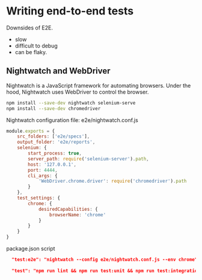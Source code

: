 # Writing end-to-end tests


Downsides of E2E. 
- slow
- difficult to debug
- can be flaky.

## Nightwatch and WebDriver
Nightwatch is a JavaScript framework for automating browsers. Under the hood,
Nightwatch uses WebDriver to control the browser.

```sh
npm install --save-dev nightwatch selenium-serve
npm install --save-dev chromedriver
```
Nightwatch configuration file: e2e/nightwatch.conf.js
```js
module.exports = {
    src_folders: ['e2e/specs'],
    output_folder: 'e2e/reports',
    selenium: {
        start_process: true,
        server_path: require('selenium-server').path,
        host: '127.0.0.1',
        port: 4444,
        cli_args: {
            'WebDriver.chrome.driver': require('chromedriver').path
        }
    },
    test_settings: {
        chrome: {
            desiredCapabilities: {
                browserName: 'chrome'
            }
        }
    }
}
```

package.json script
```json
  "test:e2e": "nightwatch --config e2e/nightwatch.conf.js --env chrome",
  
  "test": "npm run lint && npm run test:unit && npm run test:integration && npm run test:e2e",
```